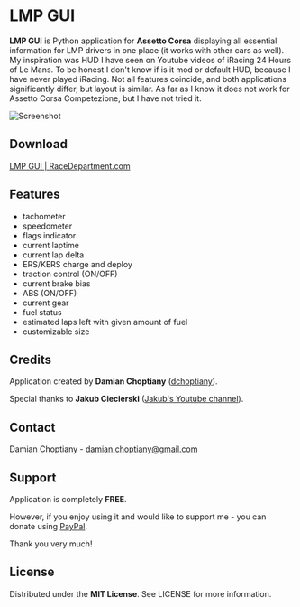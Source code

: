 # LMP GUI

**LMP GUI** is Python application for **Assetto Corsa** displaying all essential information for LMP drivers in one place (it works with other cars as well). My inspiration was HUD I have seen on Youtube videos of iRacing 24 Hours of Le Mans. To be honest I don't know if is it mod or default HUD, because I have never played iRacing. Not all features coincide, and both applications significantly differ, but layout is similar. As far as I know it does not work for Assetto Corsa Competezione, but I have not tried it.

![Screenshot](https://github.com/dchoptiany/lmpgui/blob/main/screenshot.jpg "Screenshot")

## Download

[LMP GUI | RaceDepartment.com](https://www.racedepartment.com/downloads/lmp-gui.37159/)

## Features

- tachometer
- speedometer
- flags indicator
- current laptime
- current lap delta
- ERS/KERS charge and deploy
- traction control (ON/OFF)
- current brake bias
- ABS (ON/OFF)
- current gear
- fuel status
- estimated laps left with given amount of fuel
- customizable size

## Credits

Application created by **Damian Choptiany** ([dchoptiany](https://github.com/dchoptiany)).

Special thanks to **Jakub Ciecierski** ([Jakub's Youtube channel](https://www.youtube.com/channel/UChHjLO_WRXke-U6dDZDVkog?fbclid=IwAR1J8wxkHfPk1Du7Mcp8DaVhtXyJkJGp8babYWMTh5_jGvDoYrYJQCwsN2U)).

## Contact

Damian Choptiany - damian.choptiany@gmail.com

## Support

Application is completely **FREE**. 

However, if you enjoy using it and would like to support me - you can donate using [PayPal](https://www.paypal.com/paypalme/DamianChoptiany).

Thank you very much!

## License

Distributed under the **MIT License**. See LICENSE for more information.
